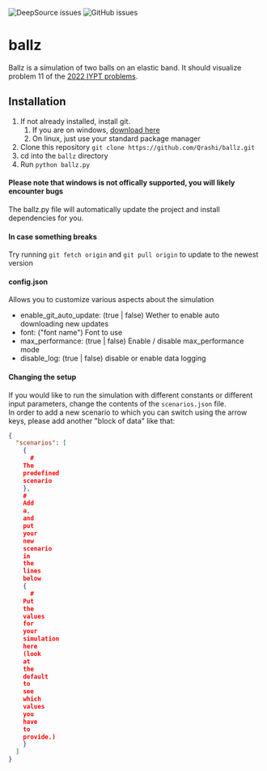 ![DeepSource issues](https://deepsource.io/gh/Qrashi/ballz.svg/?label=active+issues&show_trend=true&token=Dow_XNocdGMrkQMloU73omFl)
![GitHub issues](https://img.shields.io/github/issues-raw/Qrashi/ballz)

# ballz

Ballz is a simulation of two balls on an elastic band. It should visualize problem 11 of
the [2022 IYPT problems](https://www.iypt.org/wp-content/uploads/2021/07/problems2022_signed.pdf).

## Installation

1. If not already installed, install git.
    1. If you are on windows, [download here](https://git-scm.com/download/win)
    2. On linux, just use your standard package manager
2. Clone this repository ``git clone https://github.com/Qrashi/ballz.git``
3. cd into the `ballz` directory
4. Run ``python ballz.py``

#### Please note that windows is not offically supported, you will likely encounter bugs

The ballz.py file will automatically update the project and install dependencies for you.

#### In case something breaks

Try running ``git fetch origin`` and ``git pull origin`` to update to the newest version

#### config.json

Allows you to customize various aspects about the simulation

* enable_git_auto_update: (true | false) Wether to enable auto downloading new updates
* font: ("font name") Font to use
* max_performance: (true | false) Enable / disable max_performance mode
* disable_log: (true | false) disable or enable data logging

#### Changing the setup

If you would like to run the simulation with different constants or different input parameters, change the contents of
the ``scenarios.json`` file. <br>
In order to add a new scenario to which you can switch using the arrow keys, please add another "block of data" like
that:

```json
{
  "scenarios": [
    {
      #
    The
    predefined
    scenario
    },
    #
    Add
    a,
    and
    put
    your
    new
    scenario
    in
    the
    lines
    below
    {
      #
    Put
    the
    values
    for
    your
    simulation
    here
    (look
    at
    the
    default
    to
    see
    which
    values
    you
    have
    to
    provide.)
    }
  ]
}
```

